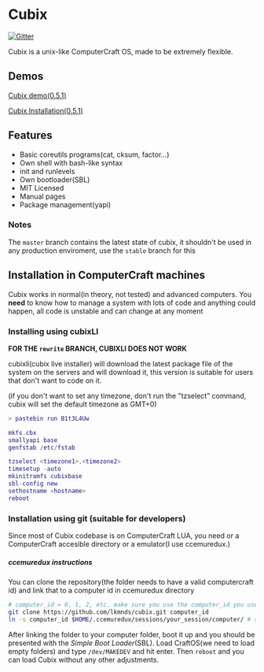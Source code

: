 # Cubix

[![Gitter](https://badges.gitter.im/lkmnds/cubix.svg)](https://gitter.im/lkmnds/cubix?utm_source=badge&utm_medium=badge&utm_campaign=pr-badge)

Cubix is a unix-like ComputerCraft OS, made to be extremely flexible.

## Demos

[Cubix demo(0.5.1)](https://www.youtube.com/watch?v=SZ-8C3hH3F4)

[Cubix Installation(0.5.1)](https://www.youtube.com/watch?v=sxkpyHpaJRY)

## Features
 * Basic coreutils programs(cat, cksum, factor...)
 * Own shell with bash-like syntax
 * init and runlevels
 * Own bootloader(SBL)
 * MIT Licensed
 * Manual pages
 * Package management(yapi)

### Notes

The `master` branch contains the latest state of cubix, it shouldn't be used in any production enviroment, use the `stable` branch for this

## Installation in ComputerCraft machines

Cubix works in normal(in theory, not tested) and advanced computers.
You **need** to know how to manage a system with lots of code and anything could happen, all code is unstable and can change at any moment


### Installing using cubixLI

**FOR THE `rewrite` BRANCH, CUBIXLI DOES NOT WORK**

cubixli(cubix live installer) will download the latest package file of the system on the servers
and will download it, this version is suitable for users that don't want to code on it.

(if you don't want to set any timezone, don't run the "tzselect" command, cubix will set the default timezone as GMT+0)
```lua
> pastebin run B1t3L4Uw

mkfs.cbx
smallyapi base
genfstab /etc/fstab

tzselect <timezone1>,<timezone2>
timesetup -auto
mkinitramfs cubixbase
sbl-config new
sethostname <hostname>
reboot
```

### Installation using git (suitable for developers)

Since most of Cubix codebase is on ComputerCraft LUA, you need or a ComputerCraft accesible directory or a emulator(I use ccemuredux.)

##### ccemuredux instructions
You can clone the repository(the folder needs to have a valid computercraft id) and link that to a computer id in ccemuredux directory
```bash
# computer_id = 0, 1, 2, etc. make sure you use the computer_id you used here
git clone https://github.com/lkmnds/cubix.git computer_id
ln -s computer_id $HOME/.ccemuredux/sessions/your_session/computer/ # something like that
```

After linking the folder to your computer folder, boot it up and you should be presented with the *Simple Boot Loader*(SBL). Load CraftOS(we need to load empty folders) and type `/dev/MAKEDEV` and hit enter. Then `reboot` and you can load Cubix without any other adjustments.
